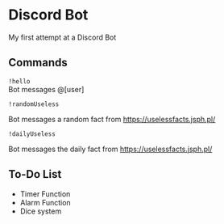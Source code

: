 # Discord Bot

My first attempt at a Discord Bot

## Commands

```!hello```  
Bot messages @[user]

```!randomUseless```  

Bot messages a random fact from https://uselessfacts.jsph.pl/

```!dailyUseless```  

Bot messages the daily fact from https://uselessfacts.jsph.pl/


## To-Do List
- Timer Function
- Alarm Function
- Dice system